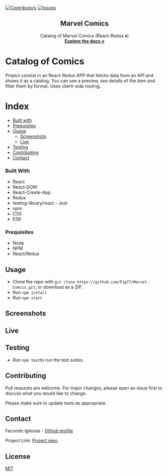 [![Contributors][contributors-shield]][contributors-url]
[![Issues][issues-shield]][issues-url]
<br />
<p align="center">
  <h2 align="center"> Marvel Comics </h2>
  <p align="center">
  	Catalog of Marvel Comics (React-Redux ♦️)
    <br />
    <a href="https://github.com/Fig77/Marvel-Comics"><strong>Explore the docs »</strong></a>
    <br />
</p>

# Catalog of Comics

Project consist in an React-Redux APP that fetchs data from an API and shows it as a catalog. You can see a preview, see details of the item and filter them by format. Uses client-side routing.

Index
=====
   * [Built with](#built-width)
   * [Prequisites](#prequisites)
   * [Usage](#usage)
      - [Screenshots](#screenshots)
      - [Live](#live)
   * [Testing](#testing)
   * [Contributing](#contributing)
   * [Contact](#credits)

### Built With

* React
* React-DOM
* React-Create-App
* Redux
* testing-library/react - Jest
* npm
* CSS
* ES6

### Prequisites

- Node
- NPM
- React/Redux

## Usage

* Clone the repo with `git clone https://github.com/Fig77/Marvel-Comics.git`, or download as a ZIP.
* Run `npm install`
* Run `npm start`

## Screenshots

## Live

## Testing

- Run `npm test`to run the test suites.

## Contributing

Pull requests are welcome. For major changes, please open an issue first to discuss what you would like to change.

Please make sure to update tests as appropriate.

## Contact

Facundo Iglesias - [Github profile](https://github.com/Fig77)

Project Link: [Project repo](https://github.com/Fig77/calculator-react/)

## License
[MIT](https://choosealicense.com/licenses/mit/)

<!-- MARKDOWN LINKS & IMAGES -->
<!-- https://www.markdownguide.org/basic-syntax/#reference-style-links -->
[contributors-shield]: https://img.shields.io/badge/Contributors-1-brightgreen
[contributors-url]: https://github.com/Fig77/Marvel-Comics/graphs/contributors
[issues-shield]: https://img.shields.io/badge/issues-0-%2300ff00
[issues-url]: https://github.com/Fig77/Marvel-Comics/issues
[product-screenshot]: assets/menu.png